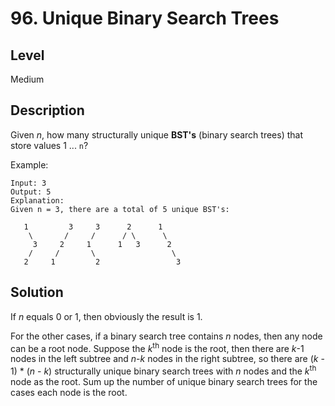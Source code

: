 # 96. Unique Binary Search Trees
## Level
Medium

## Description
Given *n*, how many structurally unique **BST's** (binary search trees) that store values 1 ... `n`?

Example:
```
Input: 3
Output: 5
Explanation:
Given n = 3, there are a total of 5 unique BST's:

   1         3     3      2      1
    \       /     /      / \      \
     3     2     1      1   3      2
    /     /       \                 \
   2     1         2                 3
```

## Solution
If *n* equals 0 or 1, then obviously the result is 1.

For the other cases, if a binary search tree contains *n* nodes, then any node can be a root node. Suppose the *k*<sup>th</sup> node is the root, then there are *k*-1 nodes in the left subtree and *n*-*k* nodes in the right subtree, so there are (*k* - 1) * (*n* - *k*) structurally unique binary search trees with *n* nodes and the *k*<sup>th</sup> node as the root. Sum up the number of unique binary search trees for the cases each node is the root.
